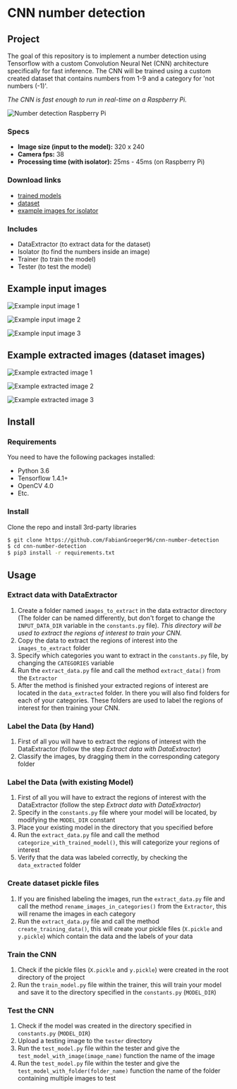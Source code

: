# CNN number detection

## Project

The goal of this repository is to implement a number detection using Tensorflow 
with a custom Convolution Neural Net (CNN) architecture specifically for fast inference.
The CNN will be trained using a custom created dataset that contains numbers from 1-9 
and a category for 'not numbers (-1)'.

*The CNN is fast enough to run in real-time on a Raspberry Pi.*

![Number detection Raspberry Pi](http://fabiangroeger.com/wp-content/uploads/2019/05/cnn-number-detection-gif.gif)

### Specs
- **Image size (input to the model):** 320 x 240
- **Camera fps:** 38
- **Processing time (with isolator):** 25ms - 45ms (on Raspberry Pi)

### Download links
- [trained models](https://www.dropbox.com/s/hd8yu239te6d0yv/TrainedModels.zip?dl=0)
- [dataset](https://www.dropbox.com/s/iaf18cvt5jaoq06/PREN_dataset.zip?dl=0)
- [example images for isolator](https://www.dropbox.com/s/4ukv5v0r11nnovf/PREN_images.zip?dl=0)

### Includes

- DataExtractor (to extract data for the dataset)
- Isolator (to find the numbers inside an image)
- Trainer (to train the model)
- Tester (to test the model)

## Example input images

![Example input image 1](http://fabiangroeger.com/wp-content/uploads/2019/05/example_input_image_1.jpg)

![Example input image 2](http://fabiangroeger.com/wp-content/uploads/2019/05/example_input_image_2.jpg)

![Example input image 3](http://fabiangroeger.com/wp-content/uploads/2019/05/example_input_image_3.jpg)

## Example extracted images (dataset images)

![Example extracted image 1](http://fabiangroeger.com/wp-content/uploads/2019/05/example_extracted_image_1.jpg)

![Example extracted image 2](http://fabiangroeger.com/wp-content/uploads/2019/05/example_extracted_image_2.jpg)

![Example extracted image 3](http://fabiangroeger.com/wp-content/uploads/2019/05/example_extracted_image_3.jpg)


## Install

### Requirements

You need to have the following packages installed:

- Python 3.6
- Tensorflow 1.4.1+
- OpenCV 4.0
- Etc.

### Install

Clone the repo and install 3rd-party libraries

```bash
$ git clone https://github.com/FabianGroeger96/cnn-number-detection
$ cd cnn-number-detection
$ pip3 install -r requirements.txt
```

## Usage

### Extract data with DataExtractor

1. Create a folder named `images_to_extract` in the data extractor directory 
(The folder can be named differently, but don't forget to change the `INPUT_DATA_DIR` 
variable in the `constants.py` file).
*This directory will be used to extract the regions of interest to train your CNN.*
2. Copy the data to extract the regions of interest into the `images_to_extract` folder
3. Specify which categories you want to extract in the `constants.py` file, by changing 
the `CATEGORIES` variable
4. Run the `extract_data.py` file and call the method `extract_data()` from the `Extractor`
5. After the method is finished your extracted regions of interest are located in the 
`data_extracted` folder. In there you will also find folders for each of your categories.
These folders are used to label the regions of interest for then training your CNN.

### Label the Data (by Hand)

1. First of all you will have to extract the regions of interest with the DataExtractor 
(follow the step *Extract data with DataExtractor*)
2. Classify the images, by dragging them in the corresponding category folder

### Label the Data (with existing Model)

1. First of all you will have to extract the regions of interest with the DataExtractor 
(follow the step *Extract data with DataExtractor*)
2. Specify in the `constants.py` file where your model will be located, by modifying the
`MODEL_DIR` constant
3. Place your existing model in the directory that you specified before
4. Run the `extract_data.py` file and call the method `categorize_with_trained_model()`, 
this will categorize your regions of interest
5. Verify that the data was labeled correctly, by checking the `data_extracted` folder

### Create dataset pickle files

1. If you are finished labeling the images, run the `extract_data.py` file and call the method 
`rename_images_in_categories()` from the `Extractor`, this will rename the images 
in each category
2. Run the `extract_data.py` file and call the method `create_training_data()`, 
this will create your pickle files (`X.pickle` and `y.pickle`) which contain 
the data and the labels of your data

### Train the CNN

1. Check if the pickle files (`X.pickle` and `y.pickle`) were created in the root directory
of the project
2. Run the `train_model.py` file within the trainer, this will train your model and save it 
to the directory specified in the `constants.py` (`MODEL_DIR`)

### Test the CNN

1. Check if the model was created in the directory specified in `constants.py` (`MODEL_DIR`)
2. Upload a testing image to the `tester` directory
3. Run the `test_model.py` file within the tester and give the `test_model_with_image(image_name)` 
function the name of the image
4. Run the `test_model.py` file within the tester and give the `test_model_with_folder(folder_name)` 
function the name of the folder containing multiple images to test
